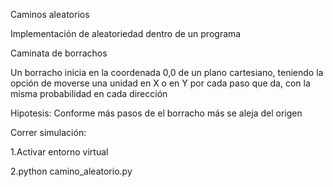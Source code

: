 Caminos aleatorios

Implementación de aleatoriedad dentro de un programa

Caminata de borrachos

Un borracho inicia en la coordenada 0,0 de un plano cartesiano, teniendo la opción de moverse una unidad en X o en Y por cada paso que da, con la misma probabilidad en cada dirección

Hipotesis: Conforme más pasos de el borracho más se aleja del origen

Correr simulación: 

1.Activar entorno virtual

2.python camino_aleatorio.py
